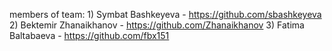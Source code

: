 members of team:
    1) Symbat Bashkeyeva - https://github.com/sbashkeyeva
    2) Bektemir Zhanaikhanov - https://github.com/Zhanaikhanov 
    3) Fatima Baltabaeva - https://github.com/fbx151
    

